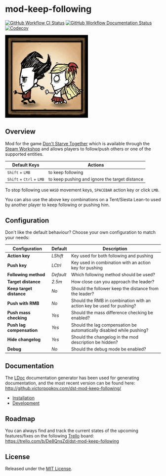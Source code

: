 # mod-keep-following

[![GitHub Workflow CI Status][]](https://github.com/dstmodders/mod-keep-following/actions?query=workflow%3ACI)
[![GitHub Workflow Documentation Status][]](https://github.com/dstmodders/mod-keep-following/actions?query=workflow%3ADocumentation)
[![Codecov][]](https://codecov.io/gh/dstmodders/mod-keep-following)

[![Keep Following](preview.gif)](https://steamcommunity.com/sharedfiles/filedetails/?id=1835465557)

## Overview

Mod for the game [Don't Starve Together][] which is available through the
[Steam Workshop][] and allows players to follow/push others or one of the
supported entities.

| Default Keys             | Actions                                        |
| ------------------------ | ---------------------------------------------- |
| `Shift` + `LMB`          | to keep following                              |
| `Shift` + `Ctrl` + `LMB` | to keep pushing and ignore the target distance |

To stop following use `WASD` movement keys, `SPACEBAR` action key or click `LMB`.

You can also use the above key combinations on a Tent/Siesta Lean-to used by
another player to keep following or pushing him.

## Configuration

Don't like the default behaviour? Choose your own configuration to match your
needs:

| Configuration             | Default   | Description                                                           |
| ------------------------- | --------- | --------------------------------------------------------------------- |
| **Action key**            | _LShift_  | Key used for both following and pushing                               |
| **Push key**              | _LCtrl_   | Key used in combination with an action key for pushing                |
| **Following method**      | _Default_ | Which following method should be used?                                |
| **Target distance**       | _2.5m_    | How close can you approach the leader?                                |
| **Keep target distance**  | _No_      | Should the follower keep the distance from the leader?                |
| **Push with RMB**         | _No_      | Should the RMB in combination with an action key be used for pushing? |
| **Push mass checking**    | _Yes_     | Should the mass difference checking be enabled?                       |
| **Push lag compensation** | _Yes_     | Should the lag compensation be automatically disabled while pushing?  |
| **Hide changelog**        | _Yes_     | Should the changelog in the mod description be hidden?                |
| **Debug**                 | _No_      | Should the debug mode be enabled?                                     |

## Documentation

The [LDoc][] documentation generator has been used for generating documentation,
and the most recent version can be found here:
http://github.victorpopkov.com/dst-mod-keep-following/

- [Installation][]
- [Development][]

## Roadmap

You can always find and track the current states of the upcoming features/fixes
on the following [Trello][] board:
https://trello.com/b/De8QnsZd/dst-mod-keep-following

## License

Released under the [MIT License](https://opensource.org/licenses/MIT).

[codecov]: https://img.shields.io/codecov/c/github/dstmodders/mod-keep-following.svg
[development]: readme/02-development.md
[don't starve together]: https://www.klei.com/games/dont-starve-together
[github workflow ci status]: https://img.shields.io/github/workflow/status/dstmodders/mod-keep-following/CI?label=CI
[github workflow documentation status]: https://img.shields.io/github/workflow/status/dstmodders/mod-keep-following/Documentation?label=Documentation
[installation]: readme/01-installation.md
[ldoc]: https://stevedonovan.github.io/ldoc/
[steam workshop]: https://steamcommunity.com/sharedfiles/filedetails/?id=1835465557
[trello]: https://trello.com/
